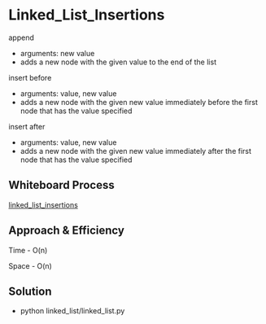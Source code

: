 # Linked_List_Insertions
<!-- Description of the challenge -->
append
- arguments: new value
- adds a new node with the given value to the end of the list

insert before
- arguments: value, new value
- adds a new node with the given new value immediately before the first node that has the value specified

insert after
- arguments: value, new value
- adds a new node with the given new value immediately after the first node that has the value specified
## Whiteboard Process
<!-- Embedded whiteboard image -->
[linked_list_insertions](./linked_list/README_linked_list_insertions.md)
## Approach & Efficiency
<!-- What approach did you take? Why? What is the Big O space/time for this approach? -->

Time - O(n)

Space - O(n)
## Solution
<!-- Show how to run your code, and examples of it in action -->

- python linked_list/linked_list.py

